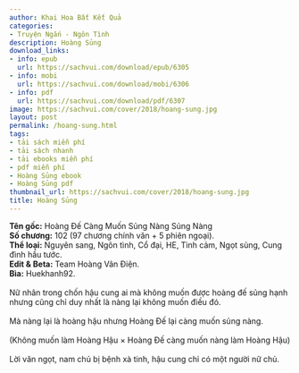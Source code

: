 ```yaml
---
author: Khai Hoa Bất Kết Quả
categories:
- Truyện Ngắn - Ngôn Tình
description: Hoàng Sủng
download_links:
- info: epub
  url: https://sachvui.com/download/epub/6305
- info: mobi
  url: https://sachvui.com/download/mobi/6306
- info: pdf
  url: https://sachvui.com/download/pdf/6307
image: https://sachvui.com/cover/2018/hoang-sung.jpg
layout: post
permalink: /hoang-sung.html
tags:
- tải sách miễn phí
- tải sách nhanh
- tải ebooks miễn phí
- pdf miễn phí
- Hoàng Sủng ebook
- Hoàng Sủng pdf
thumbnail_url: https://sachvui.com/cover/2018/hoang-sung.jpg
title: Hoàng Sủng
---
```


 <div class="item-desc text-justify"> <p><strong>Tên gốc:</strong> Hoàng Đế Càng Muốn Sủng Nàng Sủng Nàng<br><strong>Số chương:</strong> 102 (97 chương chính văn + 5 phiên ngoại).<br><strong>Thể loại:</strong> Nguyên sang, Ngôn tình, Cổ đại, HE, Tình cảm, Ngọt sủng, Cung đình hầu tước.<br><strong>Edit &amp; Beta:</strong> Team Hoàng Vân Điện.<br><strong>Bìa:</strong> Huekhanh92.<br><br>Nữ nhân trong chốn hậu cung ai mà không muốn được hoàng đế sủng hạnh nhưng cũng chỉ duy nhất là nàng lại không muốn điều đó.<br><br>Mà nàng lại là hoàng hậu nhưng Hoàng Đế lại càng muốn sủng nàng.<br><br>(Không muốn làm Hoàng Hậu × Hoàng Đế càng muốn nàng làm Hoàng Hậu)<br><br>Lời văn ngọt, nam chủ bị bệnh xà tinh, hậu cung chỉ có một người nữ chủ.</p> </div>